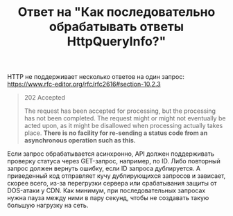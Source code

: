 ﻿---
title: "Ответ на \"Как последовательно обрабатывать ответы HttpQueryInfo?\""
se.owner.user_id: 240512
se.owner.display_name: "MSDN.WhiteKnight"
se.owner.link: "https://ru.stackoverflow.com/users/240512/msdn-whiteknight"
se.answer_id: 1202504
se.question_id: 1200717
se.post_type: answer
se.is_accepted: True
---
<p>HTTP не поддерживает несколько ответов на один запрос: <a href="https://www.rfc-editor.org/rfc/rfc2616#section-10.2.3" rel="nofollow noreferrer">https://www.rfc-editor.org/rfc/rfc2616#section-10.2.3</a></p>
<blockquote>
<p>202 Accepted</p>
<p>The request has been accepted for processing, but the processing has
not been completed.  The request might or might not eventually be
acted upon, as it might be disallowed when processing actually takes
place. <strong>There is no facility for re-sending a status code from an
asynchronous operation such as this.</strong></p>
</blockquote>
<p>Если запрос обрабатывается асинхронно, API должен поддерживать проверку статуса через GET-запрос, например, по ID. Либо повторный запрос должен вернуть ошибку, если ID запроса дублируется. А приведенный код отправляет кучу дублирующихся запросов и зависает, скорее всего, из-за перегрузки сервера или срабатывания защиты от DOS-атаки у CDN. Как минимум, при последовательных запросах нужна пауза между ними в пару секунд, чтобы не создавать такую большую нагрузку на сеть.</p>
